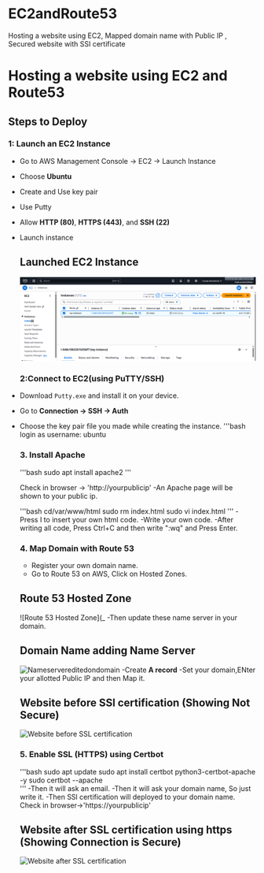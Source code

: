 # EC2andRoute53
Hosting a website using EC2, Mapped domain name with Public IP , Secured website with SSI certificate
# Hosting a website using EC2 and Route53
## Steps to Deploy
### 1: Launch an EC2 Instance
- Go to AWS Management Console -> EC2 -> Launch Instance
- Choose **Ubuntu**
- Create and Use key pair
- Use Putty
- Allow **HTTP (80)**, **HTTPS (443)**, and **SSH (22)**
- Launch instance
  ## Launched EC2 Instance
  ![EC2 Instance](https://github.com/RiyaRiya184/EC2andRoute53/blob/e9fd8d2a98563e5169c16194aaab8aca6df9aa03/CLOUD%201.png) 


  ### 2:Connect to EC2(using PuTTY/SSH)
 - Download `Putty.exe` and install it on your device.
- Go to **Connection → SSH → Auth**
- Choose the key pair file you made while creating the instance.
  '''bash
  login as username: ubuntu




   ### 3. Install Apache
  '''bash
  sudo apt install apache2
  '''

  Check in browser -> 'http://yourpublicip'
  -An Apache page will be shown to your public ip.

  '''bash
  cd/var/www/html
  sudo rm index.html
  sudo vi index.html
  '''
  -Press I to insert your own html code.
  -Write your own code.
  -After writing all code, Press Ctrl+C and then write ":wq" and Press Enter.


  ### 4. Map Domain with Route 53
  - Register your own domain name.
  - Go to Route 53 on AWS, Click on Hosted Zones.
  ## Route 53 Hosted Zone
  ![Route 53 Hosted Zone](_
  -Then update these name server in your domain.
  ## Domain Name adding Name Server
  ![Nameservereditedondomain]()
  -Create **A record**
  -Set your domain,ENter your allotted Public IP and then Map it.
  ## Website before SSl certification (Showing Not Secure)
  ![Website before SSL certification]()
  

  ### 5. Enable SSL (HTTPS) using Certbot
  '''bash
  sudo apt update
  sudo apt install certbot python3-certbot-apache -y
  sudo certbot --apache\
  '''
  -Then it will ask an email.
  -Then it will ask your domain name, So just write it.
  -Then SSl certification will deployed to your domain name.
   Check in browser->'https://yourpublicip'

  ## Website after SSL certification using https (Showing Connection is Secure)
  ![Website after SSL certification ]()
